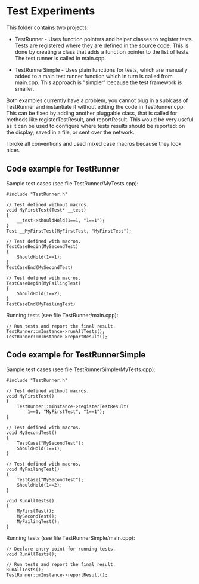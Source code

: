 # Test Experiments

This folder contains two projects:

* TestRunner - Uses function pointers and helper classes to register tests. Tests are registered where they are defined in the source code. This is done by creating a class that adds a function pointer to the list of tests. The test runner is called in main.cpp.

* TestRunnerSimple - Uses plain functions for tests, which are manually added to a main test runner function which in turn is called from main.cpp. This approach is "simpler" because the test framework is smaller.

Both examples currently have a problem, you cannot plug in a sublcass of TestRunner and instantiate it without editing the code in TestRunner.cpp. This can be fixed by adding another pluggable class, that is called for methods like registerTestResult, and reportResult. This would be very useful as it can be used to configure where tests results should be reported: on the display, saved in a file, or sent over the network.

I broke all conventions and used mixed case macros because they look nicer.

## Code example for TestRunner

Sample test cases (see file TestRunner/MyTests.cpp):

    #include "TestRunner.h"

    // Test defined without macros.
    void MyFirstTest(Test* __test)
    {
        __test->shouldHold(1==1, "1==1");
    }
    Test __MyFirstTest(MyFirstTest, "MyFirstTest");

    // Test defined with macros.
    TestCaseBegin(MySecondTest)
    {
        ShouldHold(1==1);
    }
    TestCaseEnd(MySecondTest)

    // Test defined with macros.
    TestCaseBegin(MyFailingTest)
    {
        ShouldHold(1==2);
    }
    TestCaseEnd(MyFailingTest)
    
Running tests (see file TestRunner/main.cpp):

    // Run tests and report the final result.
    TestRunner::mInstance->runAllTests();
    TestRunner::mInstance->reportResult();

## Code example for TestRunnerSimple

Sample test cases (see file TestRunnerSimple/MyTests.cpp):

    #include "TestRunner.h"

    // Test defined without macros.
    void MyFirstTest()
    {
        TestRunner::mInstance->registerTestResult(
            1==1, "MyFirstTest", "1==1");
    }

    // Test defined with macros.
    void MySecondTest()
    {
        TestCase("MySecondTest");
        ShouldHold(1==1);
    }

    // Test defined with macros.
    void MyFailingTest()
    {
        TestCase("MySecondTest");
        ShouldHold(1==2);
    }

    void RunAllTests()
    {
        MyFirstTest();
        MySecondTest();
        MyFailingTest();
    }

Running tests (see file TestRunnerSimple/main.cpp):
    
    // Declare entry point for running tests.
    void RunAllTests();

    // Run tests and report the final result.
    RunAllTests();
    TestRunner::mInstance->reportResult();
